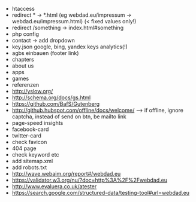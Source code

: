 *   htaccess
  * redirect * -> *.html (eg webdad.eu/impressum -> webdad.eu/impressum.html) (< fixed values only!)
  * redirect /something -> index.html#something
*   php config
* contact -> add dropdown
*   key.json google, bing, yandex keys analytics(!)
*   agbs einbauen (footer link)
*   chapters
  * about us
  * apps
  * games
  * referenzen
*   http://yslow.org/
*   http://schema.org/docs/gs.html
*   https://github.com/BafS/Gutenberg
*   http://github.hubspot.com/offline/docs/welcome/ --> if offline, ignore captcha, instead of send on btn, be mailto link
*   page-speed insights
*   facebook-card
*   twitter-card
*   check favicon
*   404 page
*   check keyword etc
*   add sitemap.xml
* add robots.txt
*   http://wave.webaim.org/report#/webdad.eu
*    https://validator.w3.org/nu/?doc=http%3A%2F%2Fwebdad.eu
*    http://www.evaluera.co.uk/atester
*   https://search.google.com/structured-data/testing-tool#url=webdad.eu
